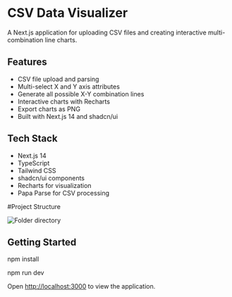 # CSV Data Visualizer

A Next.js application for uploading CSV files and creating interactive multi-combination line charts.

## Features

- CSV file upload and parsing
- Multi-select X and Y axis attributes
- Generate all possible X-Y combination lines
- Interactive charts with Recharts
- Export charts as PNG
- Built with Next.js 14 and shadcn/ui

## Tech Stack

- Next.js 14
- TypeScript
- Tailwind CSS
- shadcn/ui components
- Recharts for visualization
- Papa Parse for CSV processing

#Project Structure

![Folder directory](https://github.com/user-attachments/assets/cb038f3a-20a2-46e6-86cb-b65050436a17)


## Getting Started

npm install

npm run dev

Open [http://localhost:3000](http://localhost:3000) to view the application.
